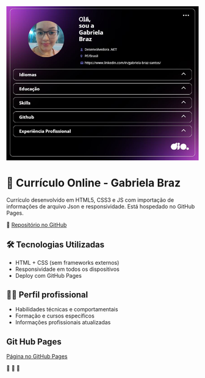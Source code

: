 <picture>  
  <img alt="Curriculo Online" src="https://github.com/GabrielaBrazSantos/js-developer-portfolio/blob/main/assets/img/print_tela_inicial.JPG" heigth="100%">
</picture>

# 📄 Currículo Online - Gabriela Braz

Currículo desenvolvido em HTML5, CSS3 e JS com importação de informações de arquivo Json e responsividade. Está hospedado no GitHub Pages.

🔗 [Repositório no GitHub](https://github.com/GabrielaBrazSantos/js-developer-portfolio)

## 🛠 Tecnologias Utilizadas

- HTML + CSS (sem frameworks externos)
- Responsividade em todos os dispositivos
- Deploy com GitHub Pages

## 👨‍💼 Perfil profissional

- Habilidades técnicas e comportamentais
- Formação e cursos específicos
- Informações profissionais atualizadas

## Git Hub Pages
[Página no GitHub Pages](https://gabrielabrazsantos.github.io/js-developer-portfolio/)

🚀 🚀 🚀 


